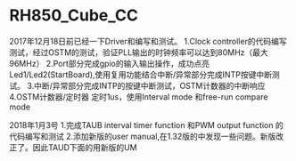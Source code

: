 # RH850_Cube_CC

2017年12月18日前已经一下Driver和编写和测试。
1.Clock controller的代码编写测试，经过OSTM的测试，验证PLL输出的时钟频率可以达到80MHz（最大96MHz）
2.Port部分完成gpio的输入输出操作，成功点亮Led1/Led2(StartBoard),使用复用功能结合中断/异常部分完成INTP按键中断测试。
3.中断/异常部分完成INTP的按键中断测试，OSTM计数器的中断响应
4.OSTM计数器/定时器 定时1us，使用Interval mode 和free-run compare mode

2018年1月3号
1.完成TAUB interval timer function 和PWM output function 的代码编写和测试
2.添加新版的user manual,在1.32版的中发现一些问题。新版改正了。因此TAUD下面的用新版的UM
